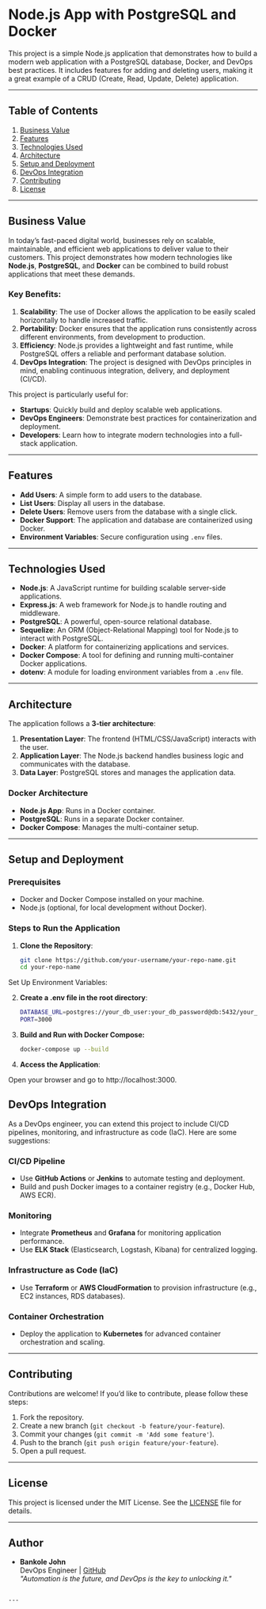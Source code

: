 # Node.js App with PostgreSQL and Docker

This project is a simple Node.js application that demonstrates how to build a modern web application with a PostgreSQL database, Docker, and DevOps best practices. It includes features for adding and deleting users, making it a great example of a CRUD (Create, Read, Update, Delete) application.

---

## **Table of Contents**
1. [Business Value](#business-value)
2. [Features](#features)
3. [Technologies Used](#technologies-used)
4. [Architecture](#architecture)
5. [Setup and Deployment](#setup-and-deployment)
6. [DevOps Integration](#devops-integration)
7. [Contributing](#contributing)
8. [License](#license)

---

## **Business Value**

In today’s fast-paced digital world, businesses rely on scalable, maintainable, and efficient web applications to deliver value to their customers. This project demonstrates how modern technologies like **Node.js**, **PostgreSQL**, and **Docker** can be combined to build robust applications that meet these demands.

### **Key Benefits:**
1. **Scalability**: The use of Docker allows the application to be easily scaled horizontally to handle increased traffic.
2. **Portability**: Docker ensures that the application runs consistently across different environments, from development to production.
3. **Efficiency**: Node.js provides a lightweight and fast runtime, while PostgreSQL offers a reliable and performant database solution.
4. **DevOps Integration**: The project is designed with DevOps principles in mind, enabling continuous integration, delivery, and deployment (CI/CD).

This project is particularly useful for:
- **Startups**: Quickly build and deploy scalable web applications.
- **DevOps Engineers**: Demonstrate best practices for containerization and deployment.
- **Developers**: Learn how to integrate modern technologies into a full-stack application.

---

## **Features**

- **Add Users**: A simple form to add users to the database.
- **List Users**: Display all users in the database.
- **Delete Users**: Remove users from the database with a single click.
- **Docker Support**: The application and database are containerized using Docker.
- **Environment Variables**: Secure configuration using `.env` files.

---

## **Technologies Used**

- **Node.js**: A JavaScript runtime for building scalable server-side applications.
- **Express.js**: A web framework for Node.js to handle routing and middleware.
- **PostgreSQL**: A powerful, open-source relational database.
- **Sequelize**: An ORM (Object-Relational Mapping) tool for Node.js to interact with PostgreSQL.
- **Docker**: A platform for containerizing applications and services.
- **Docker Compose**: A tool for defining and running multi-container Docker applications.
- **dotenv**: A module for loading environment variables from a `.env` file.

---

## **Architecture**

The application follows a **3-tier architecture**:
1. **Presentation Layer**: The frontend (HTML/CSS/JavaScript) interacts with the user.
2. **Application Layer**: The Node.js backend handles business logic and communicates with the database.
3. **Data Layer**: PostgreSQL stores and manages the application data.

### **Docker Architecture**
- **Node.js App**: Runs in a Docker container.
- **PostgreSQL**: Runs in a separate Docker container.
- **Docker Compose**: Manages the multi-container setup.

---

## **Setup and Deployment**

### **Prerequisites**
- Docker and Docker Compose installed on your machine.
- Node.js (optional, for local development without Docker).

### **Steps to Run the Application**

1. **Clone the Repository**:
   ```bash
   git clone https://github.com/your-username/your-repo-name.git
   cd your-repo-name
   ```

Set Up Environment Variables:

2. **Create a .env file in the root directory**:
    ```bash
    DATABASE_URL=postgres://your_db_user:your_db_password@db:5432/your_db_name
    PORT=3000
    ```

3. **Build and Run with Docker Compose:**
    ```bash
    docker-compose up --build
    ```

4. **Access the Application**:

Open your browser and go to http://localhost:3000.


## **DevOps Integration**

As a DevOps engineer, you can extend this project to include CI/CD pipelines, monitoring, and infrastructure as code (IaC). Here are some suggestions:

### **CI/CD Pipeline**
- Use **GitHub Actions** or **Jenkins** to automate testing and deployment.
- Build and push Docker images to a container registry (e.g., Docker Hub, AWS ECR).

### **Monitoring**
- Integrate **Prometheus** and **Grafana** for monitoring application performance.
- Use **ELK Stack** (Elasticsearch, Logstash, Kibana) for centralized logging.

### **Infrastructure as Code (IaC)**
- Use **Terraform** or **AWS CloudFormation** to provision infrastructure (e.g., EC2 instances, RDS databases).

### **Container Orchestration**
- Deploy the application to **Kubernetes** for advanced container orchestration and scaling.

---

## **Contributing**

Contributions are welcome! If you’d like to contribute, please follow these steps:
1. Fork the repository.
2. Create a new branch (`git checkout -b feature/your-feature`).
3. Commit your changes (`git commit -m 'Add some feature'`).
4. Push to the branch (`git push origin feature/your-feature`).
5. Open a pull request.

---

## **License**

This project is licensed under the MIT License. See the [LICENSE](LICENSE) file for details.

---

## **Author**

- **Bankole John**  
  DevOps Engineer | [GitHub](https://github.com/bankolejohn)  
  *"Automation is the future, and DevOps is the key to unlocking it."*
```

---

